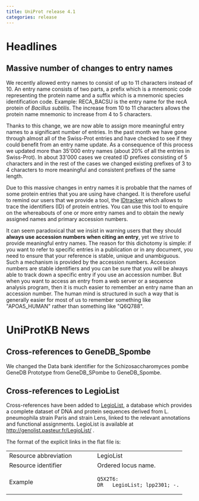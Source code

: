 ```yaml
---
title: UniProt release 4.1
categories: release
---
```


# Headlines

## Massive number of changes to entry names

We recently allowed entry names to consist of up to 11 characters instead of 10. An entry name consists of two parts, a prefix which is a mnemonic code representing the protein name and a suffix which is a mnemonic species identification code. Example: RECA\_BACSU is the entry name for the recA protein of *Bacillus subtilis*. The increase from 10 to 11 characters allows the protein name mnemonic to increase from 4 to 5 characters.

Thanks to this change, we are now able to assign more meaningful entry names to a significant number of entries. In the past month we have gone through almost all of the Swiss-Prot entries and have checked to see if they could benefit from an entry name update. As a consequence of this process we updated more than 35'000 entry names (about 20% of all the entries in Swiss-Prot). In about 33'000 cases we created ID prefixes consisting of 5 characters and in the rest of the cases we changed existing prefixes of 3 to 4 characters to more meaningful and consistent prefixes of the same length.

Due to this massive changes in entry names it is probable that the names of some protein entries that you are using have changed. It is therefore useful to remind our users that we provide a tool, the [IDtracker](http://www.expasy.org/cgi-bin/idtracker) which allows to trace the identifiers (ID) of protein entries. You can use this tool to enquire on the whereabouts of one or more entry names and to obtain the newly assigned names and primary accession numbers.

It can seem paradoxical that we insist in warning users that they should **always use accession numbers when citing an entry**, yet we strive to provide meaningful entry names. The reason for this dichotomy is simple: if you want to refer to specific entries in a publication or in any document, you need to ensure that your reference is stable, unique and unambiguous. Such a mechanism is provided by the accession numbers. Accession numbers are stable identifiers and you can be sure that you will be always able to track down a specific entry if you use an accession number. But when you want to access an entry from a web server or a sequence analysis program, then it is much easier to remember an entry name than an accession number. The human mind is structured in such a way that is generally easier for most of us to remember something like "APOA5\_HUMAN" rather than something like "Q6Q788".

# UniProtKB News

## Cross-references to GeneDB\_Spombe

We changed the Data bank identifier for the Schizosaccharomyces pombe GeneDB Prototype from GeneDB\_SPombe to GeneDB\_Spombe.

## Cross-references to LegioList

Cross-references have been added to [LegioList](http://genolist.pasteur.fr/LegioList/), a database which provides a complete dataset of DNA and protein sequences derived from L. pneumophila strain Paris and strain Lens, linked to the relevant annotations and functional assignments. LegioList is available at <http://genolist.pasteur.fr/LegioList/> .

The format of the explicit links in the flat file is:

<table><colgroup><col style="width: 50%" /><col style="width: 50%" /></colgroup><tbody><tr class="odd"><td>Resource abbreviation</td><td>LegioList</td></tr><tr class="even"><td>Resource identifier</td><td>Ordered locus name.</td></tr><tr class="odd"><td>Example</td><td><pre><code>Q5X2T6:
DR   LegioList; lpp2301; -.</code></pre></td></tr></tbody></table>
